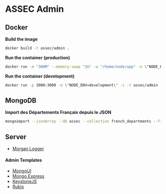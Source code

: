 # ASSEC Admin

## Docker

**Build the image**
```bash
docker build -t assec/admin .
```

**Run the container (production)**
```bash
docker run -m "300M" --memory-swap "1G" -w "/home/node/app" -e \"NODE_ENV=production\" -d assec/admin
```

**Run the container (development)**
```bash
docker run -p 3000:3000 -e \"NODE_ENV=development\" -i -t assec/admin
```

## MongoDB

**Import des Départements Français depuis le JSON**
```bash
mongoimport --jsonArray --db assec --collection french_departments --file ./datas/departements.json --port 27018
```

## Server

- [Morgan Logger](https://github.com/expressjs/morgan)

#### Admin Templates

- [MongoUI](https://github.com/azat-co/mongoui)
- [Mongo Express](https://github.com/mongo-express/mongo-express)
- [KeystoneJS](http://keystonejs.com/)
- [Rubix](http://rubix.sketchpixy.com)
